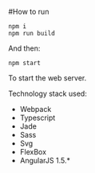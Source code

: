 #How to run

```
npm i
npm run build
```

And then: 

```
npm start
```

To start the web server.

Technology stack used: 

* Webpack
* Typescript
* Jade
* Sass
* Svg
* FlexBox
* AngularJS 1.5.*
